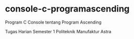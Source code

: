 # console-c-programascending
 Program C Console tentang Program Ascending
 
Tugas Harian Semester 1 Politeknik Manufaktur Astra
